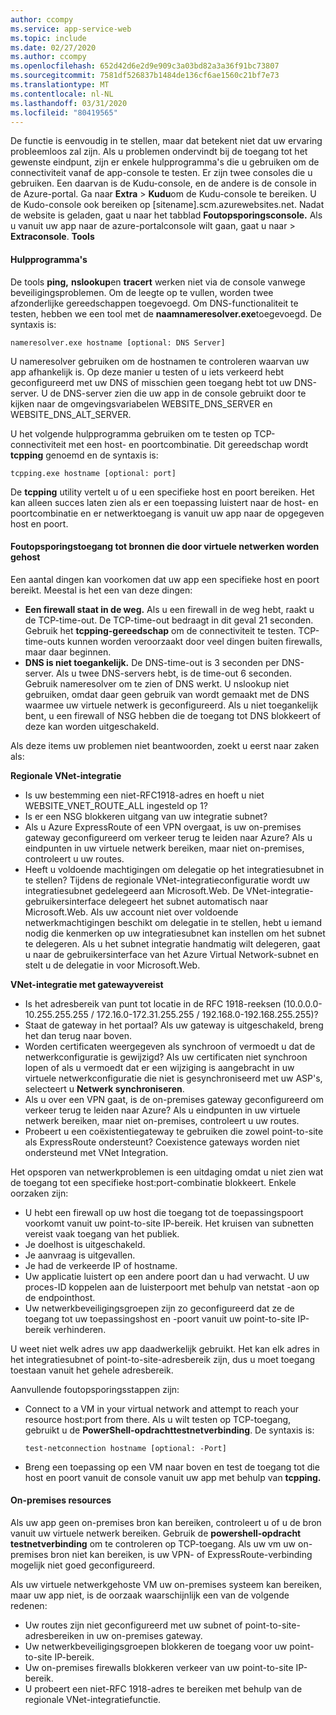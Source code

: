 ```yaml
---
author: ccompy
ms.service: app-service-web
ms.topic: include
ms.date: 02/27/2020
ms.author: ccompy
ms.openlocfilehash: 652d42d6e2d9e909c3a03bd82a3a36f91bc73807
ms.sourcegitcommit: 7581df526837b1484de136cf6ae1560c21bf7e73
ms.translationtype: MT
ms.contentlocale: nl-NL
ms.lasthandoff: 03/31/2020
ms.locfileid: "80419565"
---
```

De functie is eenvoudig in te stellen, maar dat betekent niet dat uw ervaring probleemloos zal zijn. Als u problemen ondervindt bij de toegang tot het gewenste eindpunt, zijn er enkele hulpprogramma's die u gebruiken om de connectiviteit vanaf de app-console te testen. Er zijn twee consoles die u gebruiken. Een daarvan is de Kudu-console, en de andere is de console in de Azure-portal. Ga naar **Extra** > **Kudu**om de Kudu-console te bereiken. U de Kudo-console ook bereiken op [sitename].scm.azurewebsites.net. Nadat de website is geladen, gaat u naar het tabblad **Foutopsporingsconsole.** Als u vanuit uw app naar de azure-portalconsole wilt gaan, gaat u naar > **Extraconsole**. **Tools**

#### <a name="tools"></a>Hulpprogramma's
De tools **ping,** **nslookup**en **tracert** werken niet via de console vanwege beveiligingsproblemen. Om de leegte op te vullen, worden twee afzonderlijke gereedschappen toegevoegd. Om DNS-functionaliteit te testen, hebben we een tool met de **naamnameresolver.exe**toegevoegd. De syntaxis is:

    nameresolver.exe hostname [optional: DNS Server]

U nameresolver gebruiken om de hostnamen te controleren waarvan uw app afhankelijk is. Op deze manier u testen of u iets verkeerd hebt geconfigureerd met uw DNS of misschien geen toegang hebt tot uw DNS-server. U de DNS-server zien die uw app in de console gebruikt door te kijken naar de omgevingsvariabelen WEBSITE_DNS_SERVER en WEBSITE_DNS_ALT_SERVER.

U het volgende hulpprogramma gebruiken om te testen op TCP-connectiviteit met een host- en poortcombinatie. Dit gereedschap wordt **tcpping** genoemd en de syntaxis is:

    tcpping.exe hostname [optional: port]

De **tcpping** utility vertelt u of u een specifieke host en poort bereiken. Het kan alleen succes laten zien als er een toepassing luistert naar de host- en poortcombinatie en er netwerktoegang is vanuit uw app naar de opgegeven host en poort.

#### <a name="debug-access-to-virtual-network-hosted-resources"></a>Foutopsporingstoegang tot bronnen die door virtuele netwerken worden gehost
Een aantal dingen kan voorkomen dat uw app een specifieke host en poort bereikt. Meestal is het een van deze dingen:

* **Een firewall staat in de weg.** Als u een firewall in de weg hebt, raakt u de TCP-time-out. De TCP-time-out bedraagt in dit geval 21 seconden. Gebruik het **tcpping-gereedschap** om de connectiviteit te testen. TCP-time-outs kunnen worden veroorzaakt door veel dingen buiten firewalls, maar daar beginnen.
* **DNS is niet toegankelijk.** De DNS-time-out is 3 seconden per DNS-server. Als u twee DNS-servers hebt, is de time-out 6 seconden. Gebruik nameresolver om te zien of DNS werkt. U nslookup niet gebruiken, omdat daar geen gebruik van wordt gemaakt met de DNS waarmee uw virtuele netwerk is geconfigureerd. Als u niet toegankelijk bent, u een firewall of NSG hebben die de toegang tot DNS blokkeert of deze kan worden uitgeschakeld.

Als deze items uw problemen niet beantwoorden, zoekt u eerst naar zaken als:

**Regionale VNet-integratie**
* Is uw bestemming een niet-RFC1918-adres en hoeft u niet WEBSITE_VNET_ROUTE_ALL ingesteld op 1?
* Is er een NSG blokkeren uitgang van uw integratie subnet?
* Als u Azure ExpressRoute of een VPN overgaat, is uw on-premises gateway geconfigureerd om verkeer terug te leiden naar Azure? Als u eindpunten in uw virtuele netwerk bereiken, maar niet on-premises, controleert u uw routes.
* Heeft u voldoende machtigingen om delegatie op het integratiesubnet in te stellen? Tijdens de regionale VNet-integratieconfiguratie wordt uw integratiesubnet gedelegeerd aan Microsoft.Web. De VNet-integratie-gebruikersinterface delegeert het subnet automatisch naar Microsoft.Web. Als uw account niet over voldoende netwerkmachtigingen beschikt om delegatie in te stellen, hebt u iemand nodig die kenmerken op uw integratiesubnet kan instellen om het subnet te delegeren. Als u het subnet integratie handmatig wilt delegeren, gaat u naar de gebruikersinterface van het Azure Virtual Network-subnet en stelt u de delegatie in voor Microsoft.Web.

**VNet-integratie met gatewayvereist**
* Is het adresbereik van punt tot locatie in de RFC 1918-reeksen (10.0.0.0-10.255.255.255 / 172.16.0-172.31.255.255 / 192.168.0-192.168.255.255)?
* Staat de gateway in het portaal? Als uw gateway is uitgeschakeld, breng het dan terug naar boven.
* Worden certificaten weergegeven als synchroon of vermoedt u dat de netwerkconfiguratie is gewijzigd?  Als uw certificaten niet synchroon lopen of als u vermoedt dat er een wijziging is aangebracht in uw virtuele netwerkconfiguratie die niet is gesynchroniseerd met uw ASP's, selecteert u **Netwerk synchroniseren**.
* Als u over een VPN gaat, is de on-premises gateway geconfigureerd om verkeer terug te leiden naar Azure? Als u eindpunten in uw virtuele netwerk bereiken, maar niet on-premises, controleert u uw routes.
* Probeert u een coëxistentiegateway te gebruiken die zowel point-to-site als ExpressRoute ondersteunt? Coexistence gateways worden niet ondersteund met VNet Integration.

Het opsporen van netwerkproblemen is een uitdaging omdat u niet zien wat de toegang tot een specifieke host:port-combinatie blokkeert. Enkele oorzaken zijn:

* U hebt een firewall op uw host die toegang tot de toepassingspoort voorkomt vanuit uw point-to-site IP-bereik. Het kruisen van subnetten vereist vaak toegang van het publiek.
* Je doelhost is uitgeschakeld.
* Je aanvraag is uitgevallen.
* Je had de verkeerde IP of hostname.
* Uw applicatie luistert op een andere poort dan u had verwacht. U uw proces-ID koppelen aan de luisterpoort met behulp van netstat -aon op de endpointhost.
* Uw netwerkbeveiligingsgroepen zijn zo geconfigureerd dat ze de toegang tot uw toepassingshost en -poort vanuit uw point-to-site IP-bereik verhinderen.

U weet niet welk adres uw app daadwerkelijk gebruikt. Het kan elk adres in het integratiesubnet of point-to-site-adresbereik zijn, dus u moet toegang toestaan vanuit het gehele adresbereik.

Aanvullende foutopsporingsstappen zijn:

* Connect to a VM in your virtual network and attempt to reach your resource host:port from there. Als u wilt testen op TCP-toegang, gebruikt u de **PowerShell-opdrachttestnetverbinding**. De syntaxis is:

      test-netconnection hostname [optional: -Port]

* Breng een toepassing op een VM naar boven en test de toegang tot die host en poort vanuit de console vanuit uw app met behulp van **tcpping.**

#### <a name="on-premises-resources"></a>On-premises resources ####

Als uw app geen on-premises bron kan bereiken, controleert u of u de bron vanuit uw virtuele netwerk bereiken. Gebruik de **powershell-opdracht testnetverbinding** om te controleren op TCP-toegang. Als uw vm uw on-premises bron niet kan bereiken, is uw VPN- of ExpressRoute-verbinding mogelijk niet goed geconfigureerd.

Als uw virtuele netwerkgehoste VM uw on-premises systeem kan bereiken, maar uw app niet, is de oorzaak waarschijnlijk een van de volgende redenen:

* Uw routes zijn niet geconfigureerd met uw subnet of point-to-site-adresbereiken in uw on-premises gateway.
* Uw netwerkbeveiligingsgroepen blokkeren de toegang voor uw point-to-site IP-bereik.
* Uw on-premises firewalls blokkeren verkeer van uw point-to-site IP-bereik.
* U probeert een niet-RFC 1918-adres te bereiken met behulp van de regionale VNet-integratiefunctie.